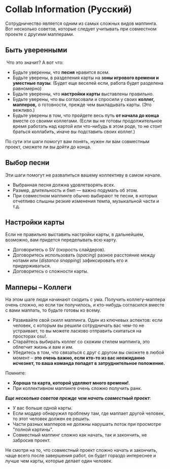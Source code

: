 Collab Information (Русский)
===============================

Сотрудничество является одним из самых сложных видов маппинга. Вот несколько советов, которые следует учитывать при совместном проекте с другими мапперами.

Быть уверенными
---------------

 Что это значит? А вот что:

-   Будьте уверенны, что **песня** нравится всем.
-   Будьте уверены, в разделения карты на **зоны игрового времени и уместные паузы**. (Будет еще веселей если, работа будет разделена равномерно)
-   Будьте уверенны, что **настройки карты** выставлены правильно.
-   Будьте уверены, что вы согласовали и спросили у своих **коллег, мапперов,** о готовности, прежде чем выкладывать карты. (Это вежливо.)
-   Будьте уверены в том, что пройдете весь путь **от начала до конца** вместе со своими коллегами. (Если вы не готовы продолжительное время работать над картой или что-нибудь в этом роде, то не стоит браться коллабить, иначе вы подставить своих коллег.)

По сути эти шаги помогут вам понять, нужен ли вам совместным проект, сможете ли вы дойти до конца.

Выбор песни
-----------

Эти шаги помогут не развалиться вашему коллективу в самом начале.

-   Выбранная песня должна удовлетворять всех.
-   Размер, длительность и бмп — важно подумать об этом.
-   При совместном маппинге обычно выбирают те песни, в которых отчетливо слышны резкие изменения темпа, музыкальной части и т.д.

Настройки карты
---------------

Если не правильно выставить настройки карты, в дальнейшем, возможно, вам придется переделывать всю карту.

-   Договоритесь о SV (скорость слайдеров).
-   Договоритесь использовать (*spacing*) разное расстояние между нотами или (*distance snapping*) зафиксировать его и придерживаться.
-   Договоритесь о сложности карты.

Мапперы – Коллеги
-----------------

На этом шаге люди начинают сходить с ума. Получить коллегу–маппера очень сложно, но если так получилось, и кто-нибудь согласился вместе с вами маппать, то будьте готовы ко всему.

-   Развивайте свой скилл маппинга. Один из ключевых аспектов: если человек, с которым вы решили сотрудничать вас чем-то не устраивает, то вы можете ласково отправить скитаться на просторах osu!.
-   Старайтесь выбирать коллег со схожим стилем маппинга, это облегчит жизнь и вам и им.
-   Убедитесь в том, что связаться с друг с другом вы сможете в любой момент – **это очень важно, если кто-то из вас неожиданно исчезнет, то ваша команда попадет в затруднительное положение.**

Помните:

-   **Хороша та карта, которой уделяют много времени!**.
-   При коллективном маппинге очень сложно получить ранк.

***Еще несколько советов прежде чем начать совместный проект***:

-   У вас больше одной карты.
-   Если моддер обнаружил проблему там, где маппает другой человек, то этот человек должен ее решить.
-   Части разных мапперов не должны нарушать поток при просмотре "полной картины".
-   Совместный маппинг сложно как начать, так и закончить, не забросив проект.

Не смотря на то, что совместный проект сложно начать и закончить, чаще всего после завершения работ, он будет гораздо интереснее и лучше чем карты, которые делает один человек.
